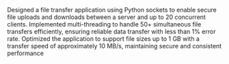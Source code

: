 Designed a file transfer application using Python sockets to enable secure file uploads and downloads between a server and up to 20 concurrent clients. Implemented multi-threading to handle 50+ simultaneous file transfers efficiently, ensuring reliable data transfer with less than 1% error rate. Optimized the application to support file sizes up to 1 GB with a transfer speed of approximately 10 MB/s, maintaining secure and consistent performance
